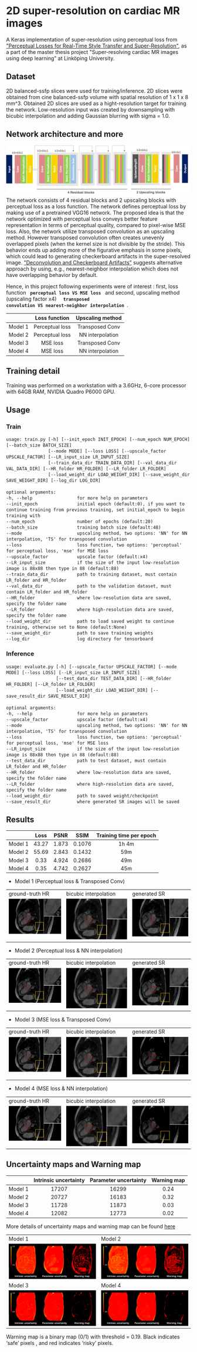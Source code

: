 # 2D super-resolution on cardiac MR images

A Keras implementation of super-resolution using perceptual loss from ["Perceptual Losses for Real-Time Style Transfer and Super-Resolution"](https://arxiv.org/abs/1603.08155), as a part of the master thesis project "Super-resolving cardiac MR images using deep learning" at Linköping University.

## Dataset

2D balanced-ssfp slices were used for training/inference. 2D slices were obtained from cine balanced-ssfp volume with spatial resolution of 1 x 1 x 8 mm^3. Obtained 2D slices are used as a hight-resolution target for training the network. Low-resolution input was created by downsampling with bicubic interpolation and adding Gaussian blurring with sigma = 1.0. 

## Network architecture and more
![perceptual loss](./images/perceptualNetwork.png)
The network consists of 4 residual blocks and 2 upscaling blocks with perceptual loss as a loss function. The network defines perceptual loss by making use of a pretrained VGG16 network. The proposed idea is that the network optimized with perceptual loss conveys better feature representation in terms of perceptual quality, compared to pixel-wise MSE loss. Also, the network utilize transposed convolution as an upscaling method. However transposed convolution often creates unevenly overlapped
pixels (when the kernel size is not divisible by the stride). This behavior ends up adding more of the figurative emphasis in some pixels, which could lead to generating checkerboard artifacts in the super-resolved image. ["Deconvolution and Checkerboard Artifacts"](http://distill.pub/2016/deconv-checkerboard) suggests alternative approach by using, e.g., nearest-neighbor interpolation which does not have overlapping behavior by default.

Hence, in this project following experiments were of interest :  first,  loss function <code> <b>perceptual loss VS MSE loss</b> </code> and second, upscaling method (upscaling factor x4) <code> <b> transposed convolution VS nearest-neighbor interpolation</b> </code>. 

|         |  Loss function  | Upscaling method |
|:-------:|:---------------:|:----------------:|
| Model 1 | Perceptual loss |  Transposed Conv |
| Model 2 | Perceptual loss | NN interpolation |
| Model 3 |     MSE loss    |  Transposed Conv |
| Model 4 |     MSE loss    | NN interpolation |


## Training detail
Training was performed on a workstation with a 3.6GHz, 6-core processor with 64GB RAM, NVIDIA Quadro P6000 GPU.

## Usage
### Train
```shellscript
usage: train.py [-h] [--init_epoch INIT_EPOCH] [--num_epoch NUM_EPOCH] [--batch_size BATCH_SIZE]
                [--mode MODE] [--loss LOSS] [--upscale_factor UPSCALE_FACTOR] [--LR_input_size LR_INPUT_SIZE]
                [--train_data_dir TRAIN_DATA_DIR] [--val_data_dir VAL_DATA_DIR] [--HR_folder HR_FOLDER] [--LR_folder LR_FOLDER]
                [--load_weight_dir LOAD_WEIGHT_DIR] [--save_weight_dir SAVE_WEIGHT_DIR] [--log_dir LOG_DIR]

optional arguments:
-h, --help                 for more help on parameters 
--init_epoch               initial epoch (default:0), if you want to continue training from previous training, set initial_epoch to begin training with
--num_epoch                number of epochs (default:20)
--batch_size               training batch size (default:48)
--mode                     upscaling method, two options: 'NN' for NN interpolation, 'TS' for transposed convolution
--loss                     loss function, two options: 'perceptual' for perceptual loss, 'mse' for MSE loss
--upscale_factor           upscale factor (default:x4)
--LR_input_size            if the size of the input low-resolution image is 88x88 then type in 88 (default:88)
--train_data_dir           path to training dataset, must contain LR_folder and HR_folder
--val_data_dir             path to the validation dataset, must contain LR_folder and HR_folder
--HR_folder                where low-resolution data are saved, specify the folder name
--LR_folder                where high-resolution data are saved, specify the folder name
--load_weight_dir          path to load saved weight to continue training, otherwise set to None (default:None)
--save_weight_dir          path to save training weights
--log_dir                  log directory for tensorboard
```

### Inference
```shellscript
usage: evaluate.py [-h] [--upscale_factor UPSCALE_FACTOR] [--mode MODE] [--loss LOSS] [--LR_input_size LR_INPUT_SIZE]
                   [--test_data_dir TEST_DATA_DIR] [--HR_folder HR_FOLDER] [--LR_folder LR_FOLDER]
                   [--load_weight_dir LOAD_WEIGHT_DIR] [--save_result_dir SAVE_RESULT_DIR] 
  
optional arguments:
-h, --help                 for more help on parameters 
--upscale_factor           upscale factor (default:x4)
--mode                     upscaling method, two options: 'NN' for NN interpolation, 'TS' for transposed convolution
--loss                     loss function, two options: 'perceptual' for perceptual loss, 'mse' for MSE loss
--LR_input_size            if the size of the input low-resolution image is 88x88 then type in 88 (default:88)
--test_data_dir            path to test dataset, must contain LR_folder and HR_folder
--HR_folder                where low-resolution data are saved, specify the folder name
--LR_folder                where high-resolution data are saved, specify the folder name
--load_weight_dir          path to saved weight/checkpoint
--save_result_dir          where generated SR images will be saved
```


## Results

|         |  Loss |  PSNR |  SSIM  | Training time per epoch |
|:-------:|:-----:|:-----:|:------:|:-----------------------:|
| Model 1 | 43.27 | 1.873 | 0.1076 |          1h 4m          |
| Model 2 | 55.69 | 2.843 | 0.1432 |           59m           |
| Model 3 |  0.33 | 4.924 | 0.2686 |           49m           |
| Model 4 |  0.35 | 4.742 | 0.2627 |           45m           |

- Model 1 (Perceptual loss &  Transposed Conv)
<table>
  <tr>
    <td>ground-truth HR</td>
     <td>bicubic interpolation</td>
     <td>generated SR</td>
  </tr>
  <tr>
    <td valign="top"><img src="./images/original.png"></td>
    <td valign="top"><img src="./images/bicubic.png"></td>
    <td valign="top"><img src="./images/perceptual_model1.png"></td>
  </tr>
 </table>

- Model 2 (Perceptual loss & NN interpolation)
<table>
  <tr>
    <td>ground-truth HR</td>
     <td>bicubic interpolation</td>
     <td>generated SR</td>
  </tr>
  <tr>
    <td valign="top"><img src="./images/original.png"></td>
    <td valign="top"><img src="./images/bicubic.png"></td>
    <td valign="top"><img src="./images/perceptual_model2.png"></td>
  </tr>
 </table>

- Model 3 (MSE loss & Transposed Conv)
<table>
  <tr>
    <td>ground-truth HR</td>
     <td>bicubic interpolation</td>
     <td>generated SR</td>
  </tr>
  <tr>
    <td valign="top"><img src="./images/original.png"></td>
    <td valign="top"><img src="./images/bicubic.png"></td>
    <td valign="top"><img src="./images/perceptual_model3.png"></td>
  </tr>
 </table>

- Model 4 (MSE loss & NN interpolation)
<table>
  <tr>
    <td>ground-truth HR</td>
     <td>bicubic interpolation</td>
     <td>generated SR</td>
  </tr>
  <tr>
    <td valign="top"><img src="./images/original.png"></td>
    <td valign="top"><img src="./images/bicubic.png"></td>
    <td valign="top"><img src="./images/perceptual_model4.png"></td>
  </tr>
 </table>


## Uncertainty maps and Warning map

|         | Intrinsic uncertainty | Parameter uncertainty | Warning map |
|:-------:|:---------------------:|:---------------------:|:-----------:|
| Model 1 |         17207         |         16299         |     0.24    |
| Model 2 |         20727         |         16183         |     0.32    |
| Model 3 |         11728         |         11873         |     0.03    |
| Model 4 |         12082         |         12773         |     0.02    |

More details of uncertainty maps and warning map can be found [here](https://github.com/junnjun/Uncertainty-Estimation-for-Deep-Learning-based-SISR)
<table>
  <tr>
    <td>Model 1</td>
     <td>Model 2</td>
  </tr>
  <tr>
    <td valign="top"><img src="./images/uncer_perceptual_model1.png"></td>
    <td valign="top"><img src="./images/uncer_perceptual_model2.png"></td>
  </tr>
    <tr>
    <td>Model 3</td>
     <td>Model 4</td>
  </tr>
  <tr>
    <td valign="top"><img src="./images/uncer_perceptual_model3.png"></td>
    <td valign="top"><img src="./images/uncer_perceptual_model4.png"></td>
  </tr>
 </table>
 
Warning map is a binary map (0/1) with threshold  = 0.19. Black indicates ‘safe’ pixels , and red indicates ‘risky’ pixels. 








